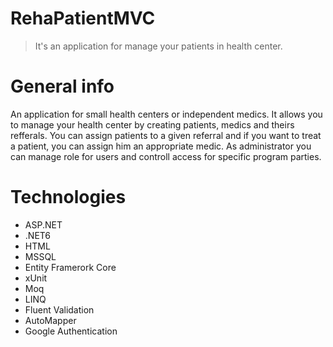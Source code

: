 # RehaPatientMVC
> It's an application for manage your patients in health center.

# General info
An application for small health centers or independent medics. It allows you to manage your health center by creating patients, medics and theirs refferals. You can assign patients to a given referral and if you want to treat a patient, you can assign him an appropriate medic. As administrator you can manage role for users and controll access for specific program parties. 

# Technologies
* ASP.NET
* .NET6
* HTML
* MSSQL
* Entity Framerork Core
* xUnit
* Moq
* LINQ
* Fluent Validation
* AutoMapper
* Google Authentication


